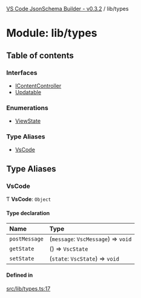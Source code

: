 [VS Code JsonSchema Builder - v0.3.2](../documentation.md) / lib/types

# Module: lib/types

## Table of contents

### Interfaces

- [IContentController](../interfaces/lib_types.IContentController.md)
- [Updatable](../interfaces/lib_types.Updatable.md)

### Enumerations

- [ViewState](../enums/lib_types.ViewState.md)

### Type Aliases

- [VsCode](lib_types.md#vscode)

## Type Aliases

### VsCode

Ƭ **VsCode**: `Object`

#### Type declaration

| Name | Type |
| :------ | :------ |
| `postMessage` | (`message`: `VscMessage`) => `void` |
| `getState` | () => `VscState` |
| `setState` | (`state`: `VscState`) => `void` |

#### Defined in

[src/lib/types.ts:17](https://github.com/FlowSquad/miranum-vs-code-forms/blob/861dc0a/src/lib/types.ts#L17)

